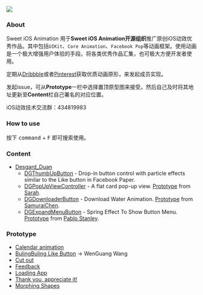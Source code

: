 ![](gua_animation_logo.png)

### About

Sweet iOS Animation 用于**Sweet iOS Animation开源组织**推广原创iOS动效优秀作品。其中包括`UIKit`、`Core Animation`、`Facebook Pop`等动画框架。使用动画是一个极大增强用户体验的手段。将各类优秀作品汇集，也可极大方便开发者使用。

定期从[Dribbble](https://dribbble.com/)或者[Pinterest](https://www.pinterest.com/)获取优质动画原形，来发起成员实现。

发起issue，可从**Prototype**一栏中选择置顶原型图来接受。然后自己及时将其地址更新至**Content**栏自己署名的对应位置。

iOS动效技术交流群：434819983

### How to use

按下 <kbd>command</kbd> + <kbd>F</kbd> 即可搜索使用。

### Content

* [Desgard_Duan](https://github.com/dgytdhy)
  * [DGThumbUpButton](https://github.com/dgytdhy/DGThumbUpButton) - Drop-in button control with particle effects similar to the Like button in Facebook Paper.
  * [DGPopUpViewController](https://github.com/dgytdhy/DGPopUpViewController) - A flat card pop-up view. [Prototype](https://dribbble.com/shots/2770326-Sign-up-prototype) from [Sarah](https://dribbble.com/sarahjess).
  * [DGDownloaderButton](https://github.com/dgytdhy/DGDownloaderButton) - Download Water Animation.
  [Prototype](https://dribbble.com/shots/2785355-Animation-on-a-concept-draft-downloads) from [SamuraiChen](https://dribbble.com/SamuraiChen).
  * [DGExpandMenuButton](https://dribbble.com/shots/2793664-Expanding-Menu) - Spring Effect To Show Button Menu. [Prototype](https://dribbble.com/shots/2793664-Expanding-Menu) from [Pablo Stanley](https://dribbble.com/pablostanley).




### Prototype

* [Calendar animation](https://dribbble.com/shots/2792995-Calendar-animation)
* [BulingBuling Like Button](https://dribbble.com/shots/2689861-My-Projects-Concept) -> WenGuang Wang
* [Cut out](https://dribbble.com/shots/2793061-Cut-out)
* [Feedback](https://dribbble.com/shots/2790473-Feedback)
* [Loading App](https://dribbble.com/shots/2797186-Loading-App)
* [Thank you, appreciate it!](https://dribbble.com/shots/2800857-Thank-you-appreciate-it)
* [Morphing Shapes](https://dribbble.com/shots/2804474-Morphing-Shapes)
  

